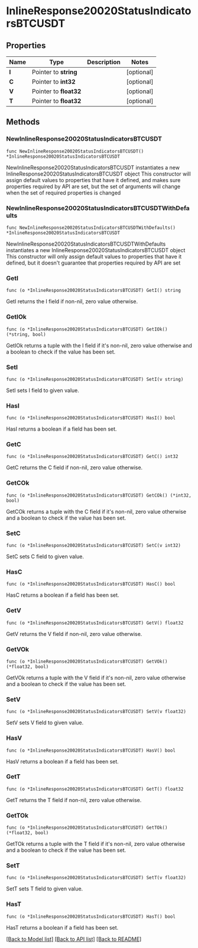 # InlineResponse20020StatusIndicatorsBTCUSDT

## Properties

Name | Type | Description | Notes
------------ | ------------- | ------------- | -------------
**I** | Pointer to **string** |  | [optional] 
**C** | Pointer to **int32** |  | [optional] 
**V** | Pointer to **float32** |  | [optional] 
**T** | Pointer to **float32** |  | [optional] 

## Methods

### NewInlineResponse20020StatusIndicatorsBTCUSDT

`func NewInlineResponse20020StatusIndicatorsBTCUSDT() *InlineResponse20020StatusIndicatorsBTCUSDT`

NewInlineResponse20020StatusIndicatorsBTCUSDT instantiates a new InlineResponse20020StatusIndicatorsBTCUSDT object
This constructor will assign default values to properties that have it defined,
and makes sure properties required by API are set, but the set of arguments
will change when the set of required properties is changed

### NewInlineResponse20020StatusIndicatorsBTCUSDTWithDefaults

`func NewInlineResponse20020StatusIndicatorsBTCUSDTWithDefaults() *InlineResponse20020StatusIndicatorsBTCUSDT`

NewInlineResponse20020StatusIndicatorsBTCUSDTWithDefaults instantiates a new InlineResponse20020StatusIndicatorsBTCUSDT object
This constructor will only assign default values to properties that have it defined,
but it doesn't guarantee that properties required by API are set

### GetI

`func (o *InlineResponse20020StatusIndicatorsBTCUSDT) GetI() string`

GetI returns the I field if non-nil, zero value otherwise.

### GetIOk

`func (o *InlineResponse20020StatusIndicatorsBTCUSDT) GetIOk() (*string, bool)`

GetIOk returns a tuple with the I field if it's non-nil, zero value otherwise
and a boolean to check if the value has been set.

### SetI

`func (o *InlineResponse20020StatusIndicatorsBTCUSDT) SetI(v string)`

SetI sets I field to given value.

### HasI

`func (o *InlineResponse20020StatusIndicatorsBTCUSDT) HasI() bool`

HasI returns a boolean if a field has been set.

### GetC

`func (o *InlineResponse20020StatusIndicatorsBTCUSDT) GetC() int32`

GetC returns the C field if non-nil, zero value otherwise.

### GetCOk

`func (o *InlineResponse20020StatusIndicatorsBTCUSDT) GetCOk() (*int32, bool)`

GetCOk returns a tuple with the C field if it's non-nil, zero value otherwise
and a boolean to check if the value has been set.

### SetC

`func (o *InlineResponse20020StatusIndicatorsBTCUSDT) SetC(v int32)`

SetC sets C field to given value.

### HasC

`func (o *InlineResponse20020StatusIndicatorsBTCUSDT) HasC() bool`

HasC returns a boolean if a field has been set.

### GetV

`func (o *InlineResponse20020StatusIndicatorsBTCUSDT) GetV() float32`

GetV returns the V field if non-nil, zero value otherwise.

### GetVOk

`func (o *InlineResponse20020StatusIndicatorsBTCUSDT) GetVOk() (*float32, bool)`

GetVOk returns a tuple with the V field if it's non-nil, zero value otherwise
and a boolean to check if the value has been set.

### SetV

`func (o *InlineResponse20020StatusIndicatorsBTCUSDT) SetV(v float32)`

SetV sets V field to given value.

### HasV

`func (o *InlineResponse20020StatusIndicatorsBTCUSDT) HasV() bool`

HasV returns a boolean if a field has been set.

### GetT

`func (o *InlineResponse20020StatusIndicatorsBTCUSDT) GetT() float32`

GetT returns the T field if non-nil, zero value otherwise.

### GetTOk

`func (o *InlineResponse20020StatusIndicatorsBTCUSDT) GetTOk() (*float32, bool)`

GetTOk returns a tuple with the T field if it's non-nil, zero value otherwise
and a boolean to check if the value has been set.

### SetT

`func (o *InlineResponse20020StatusIndicatorsBTCUSDT) SetT(v float32)`

SetT sets T field to given value.

### HasT

`func (o *InlineResponse20020StatusIndicatorsBTCUSDT) HasT() bool`

HasT returns a boolean if a field has been set.


[[Back to Model list]](../README.md#documentation-for-models) [[Back to API list]](../README.md#documentation-for-api-endpoints) [[Back to README]](../README.md)


